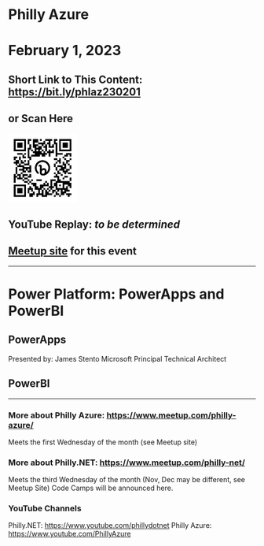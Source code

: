 # Philly Azure
# February 1, 2023

## Short Link to This Content: https://bit.ly/phlaz230201
## or Scan Here
<img src="images/bit.ly_phlaz230201.png" alt="alt text" title="image Title" width="140"/>

## YouTube Replay: *to be determined*

## [Meetup site](https://www.meetup.com/philly-azure/events/290838907/) for this event

***

# Power Platform: PowerApps and PowerBI

## PowerApps
Presented by: James Stento Microsoft Principal Technical Architect


## PowerBI

***

### More about Philly Azure: https://www.meetup.com/philly-azure/
Meets the first Wednesday of the month (see Meetup site)

### More about Philly.NET: https://www.meetup.com/philly-net/
Meets the third Wednesday of the month (Nov, Dec may be different, see Meetup Site)
Code Camps will be announced here.

### YouTube Channels
Philly.NET: https://www.youtube.com/phillydotnet
Philly Azure: https://www.youtube.com/PhillyAzure